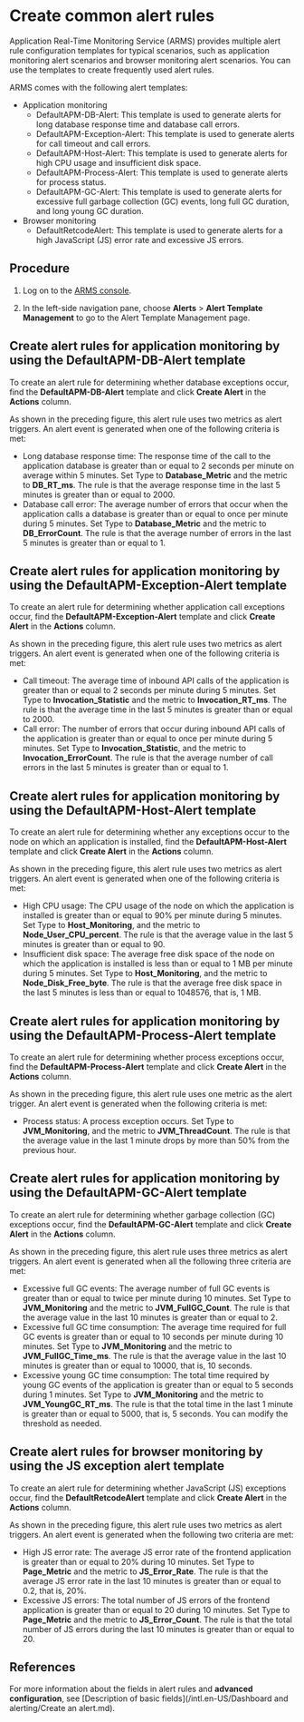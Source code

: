 # Create common alert rules

Application Real-Time Monitoring Service \(ARMS\) provides multiple alert rule configuration templates for typical scenarios, such as application monitoring alert scenarios and browser monitoring alert scenarios. You can use the templates to create frequently used alert rules.

ARMS comes with the following alert templates:

-   Application monitoring
    -   DefaultAPM-DB-Alert: This template is used to generate alerts for long database response time and database call errors.
    -   DefaultAPM-Exception-Alert: This template is used to generate alerts for call timeout and call errors.
    -   DefaultAPM-Host-Alert: This template is used to generate alerts for high CPU usage and insufficient disk space.
    -   DefaultAPM-Process-Alert: This template is used to generate alerts for process status.
    -   DefaultAPM-GC-Alert: This template is used to generate alerts for excessive full garbage collection \(GC\) events, long full GC duration, and long young GC duration.
-   Browser monitoring
    -   DefaultRetcodeAlert: This template is used to generate alerts for a high JavaScript \(JS\) error rate and excessive JS errors.

## Procedure

1.  Log on to the [ARMS console](https://arms-ap-southeast-1.console.aliyun.com/#/home).

2.  In the left-side navigation pane, choose **Alerts** \> **Alert Template Management** to go to the Alert Template Management page.


## Create alert rules for application monitoring by using the DefaultAPM-DB-Alert template

To create an alert rule for determining whether database exceptions occur, find the **DefaultAPM-DB-Alert** template and click **Create Alert** in the **Actions** column.

As shown in the preceding figure, this alert rule uses two metrics as alert triggers. An alert event is generated when one of the following criteria is met:

-   Long database response time: The response time of the call to the application database is greater than or equal to 2 seconds per minute on average within 5 minutes. Set Type to **Database\_Metric** and the metric to **DB\_RT\_ms**. The rule is that the average response time in the last 5 minutes is greater than or equal to 2000.
-   Database call error: The average number of errors that occur when the application calls a database is greater than or equal to once per minute during 5 minutes. Set Type to **Database\_Metric** and the metric to **DB\_ErrorCount**. The rule is that the average number of errors in the last 5 minutes is greater than or equal to 1.

## Create alert rules for application monitoring by using the DefaultAPM-Exception-Alert template

To create an alert rule for determining whether application call exceptions occur, find the **DefaultAPM-Exception-Alert** template and click **Create Alert** in the **Actions** column.

As shown in the preceding figure, this alert rule uses two metrics as alert triggers. An alert event is generated when one of the following criteria is met:

-   Call timeout: The average time of inbound API calls of the application is greater than or equal to 2 seconds per minute during 5 minutes. Set Type to **Invocation\_Statistic** and the metric to **Invocation\_RT\_ms**. The rule is that the average time in the last 5 minutes is greater than or equal to 2000.
-   Call error: The number of errors that occur during inbound API calls of the application is greater than or equal to once per minute during 5 minutes. Set Type to **Invocation\_Statistic**, and the metric to **Invocation\_ErrorCount**. The rule is that the average number of call errors in the last 5 minutes is greater than or equal to 1.

## Create alert rules for application monitoring by using the DefaultAPM-Host-Alert template

To create an alert rule for determining whether any exceptions occur to the node on which an application is installed, find the **DefaultAPM-Host-Alert** template and click **Create Alert** in the **Actions** column.

As shown in the preceding figure, this alert rule uses two metrics as alert triggers. An alert event is generated when one of the following criteria is met:

-   High CPU usage: The CPU usage of the node on which the application is installed is greater than or equal to 90% per minute during 5 minutes. Set Type to **Host\_Monitoring**, and the metric to **Node\_User\_CPU\_percent**. The rule is that the average value in the last 5 minutes is greater than or equal to 90.
-   Insufficient disk space: The average free disk space of the node on which the application is installed is less than or equal to 1 MB per minute during 5 minutes. Set Type to **Host\_Monitoring**, and the metric to **Node\_Disk\_Free\_byte**. The rule is that the average free disk space in the last 5 minutes is less than or equal to 1048576, that is, 1 MB.

## Create alert rules for application monitoring by using the DefaultAPM-Process-Alert template

To create an alert rule for determining whether process exceptions occur, find the **DefaultAPM-Process-Alert** template and click **Create Alert** in the **Actions** column.

As shown in the preceding figure, this alert rule uses one metric as the alert trigger. An alert event is generated when the following criteria is met:

-   Process status: A process exception occurs. Set Type to **JVM\_Monitoring**, and the metric to **JVM\_ThreadCount**. The rule is that the average value in the last 1 minute drops by more than 50% from the previous hour.

## Create alert rules for application monitoring by using the DefaultAPM-GC-Alert template

To create an alert rule for determining whether garbage collection \(GC\) exceptions occur, find the **DefaultAPM-GC-Alert** template and click **Create Alert** in the **Actions** column.

As shown in the preceding figure, this alert rule uses three metrics as alert triggers. An alert event is generated when all the following three criteria are met:

-   Excessive full GC events: The average number of full GC events is greater than or equal to twice per minute during 10 minutes. Set Type to **JVM\_Monitoring** and the metric to **JVM\_FullGC\_Count**. The rule is that the average value in the last 10 minutes is greater than or equal to 2.
-   Excessive full GC time consumption: The average time required for full GC events is greater than or equal to 10 seconds per minute during 10 minutes. Set Type to **JVM\_Monitoring** and the metric to **JVM\_FullGC\_Time\_ms**. The rule is that the average value in the last 10 minutes is greater than or equal to 10000, that is, 10 seconds.
-   Excessive young GC time consumption: The total time required by young GC events of the application is greater than or equal to 5 seconds during 1 minutes. Set Type to **JVM\_Monitoring** and the metric to **JVM\_YoungGC\_RT\_ms**. The rule is that the total time in the last 1 minute is greater than or equal to 5000, that is, 5 seconds. You can modify the threshold as needed.

## Create alert rules for browser monitoring by using the JS exception alert template

To create an alert rule for determining whether JavaScript \(JS\) exceptions occur, find the **DefaultRetcodeAlert** template and click **Create Alert** in the **Actions** column.

As shown in the preceding figure, this alert rule uses two metrics as alert triggers. An alert event is generated when the following two criteria are met:

-   High JS error rate: The average JS error rate of the frontend application is greater than or equal to 20% during 10 minutes. Set Type to **Page\_Metric** and the metric to **JS\_Error\_Rate**. The rule is that the average JS error rate in the last 10 minutes is greater than or equal to 0.2, that is, 20%.
-   Excessive JS errors: The total number of JS errors of the frontend application is greater than or equal to 20 during 10 minutes. Set Type to **Page\_Metric** and the metric to **JS\_Error\_Count**. The rule is that the total number of JS errors during the last 10 minutes is greater than or equal to 20.

## References

For more information about the fields in alert rules and **advanced configuration**, see [Description of basic fields](/intl.en-US/Dashboard and alerting/Create an alert.md).

